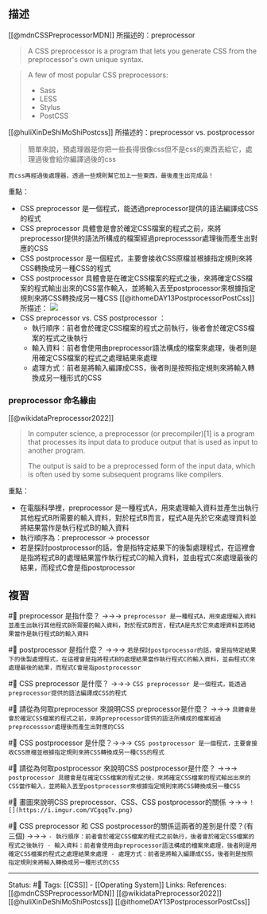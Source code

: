 

## 描述

[[@mdnCSSPreprocessorMDN]] 所描述的：preprocessor
> A CSS preprocessor is a program that lets you generate CSS from the preprocessor's own unique syntax.


> A few of most popular CSS preprocessors:
> - Sass
> - LESS
> - Stylus
> - PostCSS

[[@huliXinDeShiMoShiPostcss]] 所描述的：preprocessor vs. postprocessor
> 簡單來說，預處理器是你把一些長得很像css但不是css的東西丟給它，處理過後會給你編譯過後的css  
> 
	而css再經過後處理器，透過一些規則幫它加上一些東西，最後產生出完成品！

重點：
- CSS preprocessor 是一個程式，能透過preprocessor提供的語法編譯成CSS的程式
- CSS preprocessor 具體會是會於確定CSS檔案的程式之前，來將preprocessor提供的語法所構成的檔案經過preprocesssor處理後而產生出對應的CSS
- CSS postprocessor 是一個程式，主要會接收CSS原檔並根據指定規則來將CSS轉換成另一種CSS的程式
- CSS postprocessor 具體會是在確定CSS檔案的程式之後，來將確定CSS檔案的程式輸出出來的CSS當作輸入，並將輸入丟至postprocessor來根據指定規則來將CSS轉換成另一種CSS
[[@ithomeDAY13PostprocessorPostCss]] 所描述：
![](https://i.imgur.com/VCgqqTv.png)
- CSS preprocessor vs. CSS postprocessor ：
	- 執行順序：前者會於確定CSS檔案的程式之前執行，後者會於確定CSS檔案的程式之後執行
	- 輸入資料：前者會使用由preprocessor語法構成的檔案來處理，後者則是用確定CSS檔案的程式之處理結果來處理
	- 處理方式：前者是將輸入編譯成CSS，後者則是按照指定規則來將輸入轉換成另一種形式的CSS
### preprocessor 命名緣由

[[@wikidataPreprocessor2022]]
> In computer science, a preprocessor (or precompiler)[1] is a program that processes its input data to produce output that is used as input to another program. 
> 
> The output is said to be a preprocessed form of the input data, which is often used by some subsequent programs like compilers.


重點：
- 在電腦科學裡，preprocessor 是一種程式A，用來處理輸入資料並產生出執行其他程式B所需要的輸入資料，對於程式B而言，程式A是先於它來處理資料並將結果當作是執行程式B的輸入資料
- 執行順序為：preprocessor -> processor 
- 若是探討postprocessor的話，會是指特定結果下的後製處理程式，在這裡會是指將程式B的處理結果當作執行程式C的輸入資料，並由程式C來處理最後的結果，而程式C會是指postprocessor



## 複習
#🧠 preprocessor 是指什麼？ ->->-> `preprocessor 是一種程式A，用來處理輸入資料並產生出執行其他程式B所需要的輸入資料，對於程式B而言，程式A是先於它來處理資料並將結果當作是執行程式B的輸入資料`
<!--SR:!2022-08-19,10,250-->
#🧠 postprocessor 是指什麼？ ->->-> `若是探討postprocessor的話，會是指特定結果下的後製處理程式，在這裡會是指將程式B的處理結果當作執行程式C的輸入資料，並由程式C來處理最後的結果，而程式C會是指postprocessor`
<!--SR:!2022-09-04,18,250-->


#🧠 CSS preprocessor 是什麼？ ->->-> `CSS preprocessor 是一個程式，能透過preprocessor提供的語法編譯成CSS的程式`
<!--SR:!2022-08-19,10,250-->

#🧠 請從為何取preprocessor 來說明CSS preprocessor是什麼？ ->->-> `具體會是會於確定CSS檔案的程式之前，來將preprocessor提供的語法所構成的檔案經過preprocesssor處理後而產生出對應的CSS`
<!--SR:!2022-09-13,26,250-->

#🧠 CSS postprocessor 是什麼？->->-> `CSS postprocessor 是一個程式，主要會接收CSS原檔並根據指定規則來將CSS轉換成另一種CSS的程式`
<!--SR:!2022-09-12,25,250-->

#🧠 請從為何取postprocessor 來說明CSS postprocessor是什麼？ ->->-> `postprocessor 具體會是在確定CSS檔案的程式之後，來將確定CSS檔案的程式輸出出來的CSS當作輸入，並將輸入丟至postprocessor來根據指定規則來將CSS轉換成另一種CSS`
<!--SR:!2022-09-11,24,250-->


#🧠 畫圖來說明CSS preprocessor、CSS、CSS postprocessor的關係 ->->-> `![](https://i.imgur.com/VCgqqTv.png)`
<!--SR:!2022-08-19,10,250-->

#🧠 CSS preprocessor 和 CSS postprocessor的關係這兩者的差別是什麼？(有三個) ->->-> `- 執行順序：前者會於確定CSS檔案的程式之前執行，後者會於確定CSS檔案的程式之後執行 - 輸入資料：前者會使用由preprocessor語法構成的檔案來處理，後者則是用確定CSS檔案的程式之處理結果來處理 - 處理方式：前者是將輸入編譯成CSS，後者則是按照指定規則來將輸入轉換成另一種形式的CSS`
<!--SR:!2022-08-19,10,250-->

---
Status: #🌱 
Tags:
[[CSS]] - [[Operating System]]
Links:
References:
[[@mdnCSSPreprocessorMDN]]
[[@wikidataPreprocessor2022]]
[[@huliXinDeShiMoShiPostcss]]
[[@ithomeDAY13PostprocessorPostCss]]